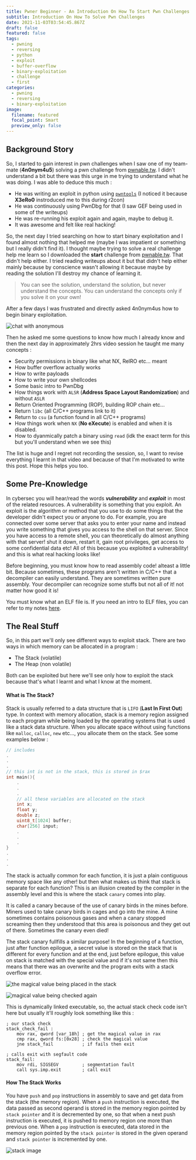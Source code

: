 ```yaml
---
title: Pwner Beginner - An Introduction On How To Start Pwn Challenges
subtitle: Introduction On How To Solve Pwn Challenges
date: 2021-11-03T03:54:45.867Z
draft: false
featured: false
tags:
  - pwning
  - reversing
  - python
  - exploit
  - buffer-overflow
  - binary-exploitation
  - challenge
  - first
categories:
  - pwning
  - reversing
  - binary-exploitation
image:
  filename: featured
  focal_point: Smart
  preview_only: false
---
```

## Background Story

So, I started to gain interest in pwn challenges when I saw one of my team-mate (**4n0nym4u5**) solving a pwn challenge from [pwnable.tw](https://pwnable.tw/). I didn't understand a bit but there was this urge in me trying to understand what he was doing. I was able to deduce this much : 

* He was writing an exploit in python using [`pwntools`](https://docs.pwntools.com/en/stable/) (I noticed it because **X3eRo0** instroduced me to this during r2con)
* He was continuously using PwnDbg for that (I saw GEF being used in some of the writeups)
* He was re-running his exploit again and again, maybe to debug it.
* It was awesome and felt like real hacking!

So, the next day I tried searching on how to start binary exploitation and I found almost nothing that helped me (maybe I was impatient or something but I really didn't find it). I thought maybe trying to solve a real challenge help me learn so I downloaded the **start** challenge from [pwnable.tw](https://pwnable.tw/). That didn't help either. I tried reading writeups about it but that didn't help either mainly because by conscience wasn't allowing it because maybe by reading the solution I'll destroy my chance of learning it. 

> You can see the solution, understand the solution, but never understand the concepts. You can understand the concepts only if you solve it on your own!

After a few days I was frustrated and directly asked 4n0nym4us how to begin binary exploitation.

![chat with anonymous](selection_022.png "me asking 4n0nym4u5")

Then he asked me some questions to know how much I already know and then the next day in approximately 2hrs video session he taught me many concepts : 

* Security permissions in binary like what NX, RelRO etc... meant
* How buffer overflow actually works
* How to write payloads
* How to write your own shellcodes
* Some basic intro to PwnDbg
* How things work with `ALSR` (**Address Space Layout Randomization**) and without `ASLR`
* Return Oriented Programming (ROP), building ROP chain etc...
* Return `libc` (all C/C++ programs link to it)
* Return to `csu` (a function found in all C/C++ programs)
* How things work when `NX` (**No eXecute**) is enabled and when it is disabled.
* How to dyanmically patch a binary using `read` (idk the exact term for this but you'll understand when we see this)

The list is huge and I regret not recording the session, so, I want to revise everything I learnt in that video and because of that I'm motivated to write this post. Hope this helps you too.

## Some Pre-Knowledge

In cybersec you will hear/read the words ***vulnerability*** and ***exploit*** in most of the related resources. A vulnerability is something that you exploit. An exploit is the algorithm or method that you use to do some things that the developer didn't expect you or anyone to do. For example, you are connected over some server that asks you to enter your name and instead you write something that gives you access to the shell on that server. Since you have access to a remote shell, you can theoretically do almost anything with that server! shut it down, restart it, gain root privileges, get access to some confidential data etc! All of this because you exploited a vulnerability! and this is what real hacking looks like!

Before beginning, you must know how to read assembly code! alteast a little bit. Because sometimes, these programs aren't written in C/C++ that a decompiler can easily understand. They are sometimes written pure assembly. Your decompiler can recognize some stuffs but not all of it! not matter how good it is!

You must know what an ELF file is. If you need an intro to ELF files, you can refer to my notes [here](https://brightprogrammer.github.io/pwn.college/program-interaction/intro-to-elf-files.html). 

## The Real Stuff

So, in this part we'll only see different ways to exploit stack. There are two ways in which memory can be allocated in a program :

* The Stack (volatile)
* The Heap (non volatile)

Both can be exploited but here we'll see only how to exploit the stack because that's what I learnt and what I know at the moment.

#### What is The Stack?

Stack is usually referred to a data structure that is `LIFO` (**Last In First Out**) type. In context with memory allocation, stack is a memory region assigned to each program while being loaded by the operating systems that is used like a stack data structure. When you allocate space without using functions like `malloc`, `calloc`, `new` etc..., you allocate them on the stack. See some examples below : 

```c
// includes
.
.
.
// this int is not in the stack, this is stored in $rax
int main(){
    .
    .
    .
    // all these variables are allocated on the stack
    int x;
    float y;
    double z;
    uint8_t[1024] buffer;
    char[256] input;
    .
    .
    .
}
.
.
.
```

The stack is actually common for each function, it is just a plain contiguous memory space like any other! but then what makes us think that stack is separate for each function? This is an illusion created by the compiler in the assembly level and this is where the stack `canary` comes into play. 

It is called a canary because of the use of canary birds in the mines before. Miners used to take canary birds in cages and go into the mine. A mine sometimes contains poisonous gases and when a canary stopped screaming then they understood that this area is poisonous and they get out of there. Sometimes the canary even died!

The stack canary fullfills a similar purpose! In the beginning of a function, just after function epilogue, a secret value is stored on the stack that is different for every function and at the end, just before epilogue, this value on stack is matched with the special value and if it's not same then this means that there was an overwrite and the program exits with a stack overflow error.

![](selection_025.png "the magical value being placed in the stack")

![](selection_026.png "magical value being checked again")

This is dynamically linked executable, so, the actual stack check code isn't here but usually it'll roughly look something like this :

```
; our stack check
stack_check_fail : 
    mov rax, qword [var_18h] ; get the magical value in rax
    cmp rax, qword fs:[0x28] ; check the magical value
    jne stack_fail           ; if fails then exit
    
; calls exit with segfault code
stack_fail:
    mov rdi, SIGSEGV         ; segmentation fault
    call sys.imp.exit        ; call exit

```

#### How The Stack Works

You have `push` and `pop` instructions in assembly to save and get data from the stack (the memory region). When a `push` instruction is executed, the data passed as second operand is stored in the memory region pointed by `stack pointer` and it is decremented by one, so that when a next push instruction is executed, it is pushed to memory region one more than previous one. When a `pop` instruction is executed, data stored in the memory region pointed by the `stack pointer` is stored in the given operand and `stack pointer` is incremented by one.

![stack image](selection_023.png "stack before push or pop")